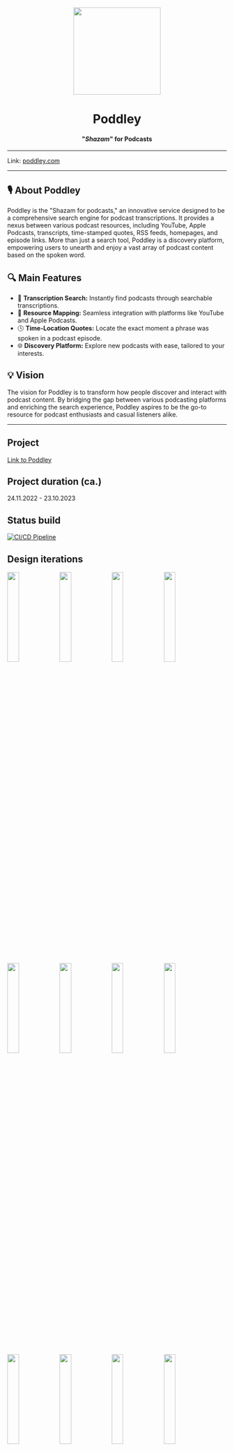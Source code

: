 <br />

<p align="center">
  <img src="https://github.com/lukamomc/poddley/assets/52632596/a9874764-8c98-46f1-b227-abdfc9d3e194" width="200">
  <h1 align="center">Poddley</h1>
  <h4 align="center">"<i>Shazam</i>" for Podcasts</h4>
</p>

---

Link: [poddley.com](https://poddley.com)

---

## 🎙️ About Poddley
Poddley is the "Shazam for podcasts," an innovative service designed to be a comprehensive search engine for podcast transcriptions. It provides a nexus between various podcast resources, including YouTube, Apple Podcasts, transcripts, time-stamped quotes, RSS feeds, homepages, and episode links. More than just a search tool, Poddley is a discovery platform, empowering users to unearth and enjoy a vast array of podcast content based on the spoken word.

## 🔍 Main Features
- 📜 **Transcription Search:** Instantly find podcasts through searchable transcriptions.
- 🔗 **Resource Mapping:** Seamless integration with platforms like YouTube and Apple Podcasts.
- 🕓 **Time-Location Quotes:** Locate the exact moment a phrase was spoken in a podcast episode.
- 🌐 **Discovery Platform:** Explore new podcasts with ease, tailored to your interests.

## 💡 Vision
The vision for Poddley is to transform how people discover and interact with podcast content. By bridging the gap between various podcasting platforms and enriching the search experience, Poddley aspires to be the go-to resource for podcast enthusiasts and casual listeners alike.

---

## Project 
[Link to Poddley](https://poddley.com)

## Project duration (ca.)
24.11.2022 - 23.10.2023

## Status build
[![CI/CD Pipeline](https://github.com/lukamo1996/poddley/actions/workflows/cicd.yml/badge.svg)](https://github.com/lukamo1996/poddley/actions/workflows/cicd.yml)

## Design iterations
<img src="https://github.com/lukamomc/poddley/assets/52632596/021db789-806d-4822-8621-3df6d737a34d" width="23%"></img>
<img src="https://github.com/lukamomc/poddley/assets/52632596/870d5091-f3ce-4d88-8edf-320829f388f3" width="23%"></img>
<img src="https://github.com/lukamomc/poddley/assets/52632596/30c84688-69de-4b5a-aa10-b6886d889ebd" width="23%"></img>
<img src="https://github.com/lukamomc/poddley/assets/52632596/aab77d06-3100-487f-a3c6-04e977b5f134" width="23%"></img>
<img src="https://github.com/lukamomc/poddley/assets/52632596/c4a29bef-0867-43b8-82fb-0fa6cfc9dd31" width="23%"></img>
<img src="https://github.com/lukamomc/poddley/assets/52632596/68b94afc-4284-43c3-92ff-6e726e1eed23" width="23%"></img>
<img src="https://github.com/lukamomc/poddley/assets/52632596/140c6555-0c35-4517-bd56-a34ff534c3b1" width="23%"></img>
<img src="https://github.com/lukamomc/poddley/assets/52632596/c5dad911-8149-4701-8814-3e3b3c7ad972" width="23%"></img>
<img src="https://github.com/lukamomc/poddley/assets/52632596/bcc4c1ac-bd0b-4725-b6b2-97947b55d406" width="23%"></img>
<img src="https://github.com/lukamomc/poddley/assets/52632596/b7dfb103-2ff8-4cc6-8563-ef26a000b82c" width="23%"></img>
<img src="https://github.com/lukamomc/poddley/assets/52632596/32fdc4e9-0fb6-4e09-845c-11d0eb674a5f" width="23%"></img>
<img src="https://github.com/lukamomc/poddley/assets/52632596/bcc4c1ac-bd0b-4725-b6b2-97947b55d406" width="23%"></img>

## Realizations
- Hydration mismatch when using cloudflare as proxy is due to cloudflares automatic html, css and js minifcation plus dns proxy. Disabling it causes hydration blinking to disappear. Als
- Don't optimize too early
- Too much caching is bad
- Debouncing API should be (human reaction time in ms - API latency).
- No amount of time optimizing backend will save you from long TTFB (Time To First Byte). After spending a week optimizing backend, testing out Vercel and Netlify (Pro and Free tier) trying to get speed-index below 2 seconds.
  Finally decided to try Cloudflare, went straight to 1.2 seconds.
- Unused CSS and third-party script/services can be tricky to deal with.
- Lazy-loading is nice.
- Assets compression:
  - Decided to use Brotli Compression to improve transfer time.
    *Since Brotli was designed to compress streams on the fly, it is faster at both compressing content on the server and decompressing it in the browser than in gzip. In some cases the overall front-end decompression is up to 64% faster than gzip.* [Source](https://eu.siteground.com/blog/brotli-vs-gzip-compression/#:~:text=Since%20Brotli%20was%20designed%20to,to%2064%25%20faster%20than%20gzip.)
  - Only using webp on website due to faster loading speed and better compression during transfer [Source](https://developers.google.com/speed/webp/docs/webp_study#:~:text=From%20the%20tables%20above%2C%20we%20can%20observe%20that%20WebP%20gives%20additional%2025%25%2D34%25%20compression%20gains%20compared%20to%20JPEG%20at%20equal%20or%20slightly%20better%20SSIM%20index.)
## Frontend:
- Nuxt 3 for client-stuff:
	- SSR enabled
	- Server-structure (as website can't be generated statically due to dynamic route-params)
	- Nitro-server with gzip- and brotli-compression and minified assets
- [JSON to TypeScript type for types generation based on API response](https://transform.tools/json-to-typescript)
- TypeScript.
- Cloudflare as the DNS-manager for easier setup and automatic image resizing.
- Tracking: ~~[Plausible](https://plausible.io/)~~ Switched to Cloudflare as it was free
- ServiceWorker for offloading the main-thread from the frequest API-calls to the backend-API. There are multiple ways to solve this. Throttling + Debouncing on user-input (during instantSearch) is a possibility, but it often causes laggy ui and mucky logic. Offloading it all to a ServiceWorker showed much better results in spite of it being tricky to implement.
- Nuxt 3 modules used:
	- TailwindCSS module (integrated PurgeCSS and fast design development)
	- NuxtImage module
	- HeadlessUI module
	- SVG-sprite-module (for reducing SVG-requests to server)
	- Nuxt Delayed Hydration module (for improved Lighthouse score and loading time)
	- Lodash module (for _Debounce-function)
	- Device module (for iPhone-device detection)
	- Pinia Nuxt Module (for global storage across components)
  	- Nightwind Tailwind plugin (for deep automaticaally generated tailwind classes for nightmode)
	- Nuxt Image Cloudflare (passes correct image width and height to cloudflare image url causes cloudflare to automatically resize and compress image to be the smallest payload)'
 	- Floating UI + Nuxt3 Headless UI to have automatic flipping of UI when outside of viewport
  	- Nuxt3 Google Fonts module for async fetching of google fonts (probably GDPR breach, but...) 
## Backend:
### Services:
The services are running primarily as pm2-processes. With daemon-autorestart on server-shutdown, which are:
- Express-API: API that queries the meilisearch instance.
- Route-Controller-Service architecture for ExpressJS/Node-backends. [Architecture](https://devtut.github.io/nodejs/route-controller-service-structure-for-expressjs.html#model-routes-controllers-services-code-structure)
- Indexer (runs every 30min): Updates meilisearch indexes based on db-data
- RSS-updater (runs very 30min): Updates db (upsert) based on changes in rss-feeds
- Transcriber/YoutubeGetter (runs continuously) (can be run concurrently due to db-row locking)
- Meilisearch-instance (native rust): Does the full-text search functionality

# Architecture:
Server 1: Very low-end DigitalOcean droplet with 2vCPUs and 4Gigs of RAM run the database consistently. I need the db to be constantly available due to the transcriber and indexer fetching to and from it.
Server 2: Higher end 8vCPUs and 16Gigs of RAM running the Express API, Meilisearch search engine, the indexer and the RSS-updater
Local PC: Runs the Transcriber on an ASUS GeForce RTX 3060 DUAL OC as it's much cheaper than to rent any kind of Server

**Overall Architecture**

| Location       | Specifications                                                 | Responsibilities                                                                                                                    |
|----------------|----------------------------------------------------------------|----------------------------------------------------------------------------------------------------------------------               |
| Server 1       | Very low-end DigitalOcean droplet with 2vCPUs and 4Gigs of RAM | Runs the database consistently (needed for transcriber and indexer as I can't have it shut down sporadically for whatever reason)   |
| Server 2       | Higher end 8vCPUs and 16Gigs of RAM                            | Running the Express API, Nuxt3-client code (planning to at least) Meilisearch search engine, the indexer, and the RSS-updater       |
| Local PC       | ASUS GeForce RTX 3060 DUAL OC                                  | Runs the Transcriber                                                                                                                |

| ![Pm2Setup](https://github.com/lukamomc/poddley/assets/52632596/c9f8b6d6-8b20-4896-b044-8eaeea011b0b) | ![Pm2Diagram](https://github.com/lukamomc/poddley/assets/52632596/fb23fee1-7489-4e42-bb1a-5e43fc84d11a)
|:---:|:---|

##### Meilisearch pm2 config 
A meilisearch instance running with the following settings (all indexes use the default settings), besides what's specified in the backend scripts.

<details>
  <summary>Meilisearch pm2 config </summary>

```
	module.exports = {
	  apps: [
	    {
	      name: "meilisearch",
	      script: `./meilisearch --no-analytics`,
	      env: {
	        MEILI_HTTP_ADDR: "0.0.0.0:7700",
	        MEILI_MASTER_KEY: "some key here",
	      },
	    },
	  ],
	};
```
</details>

##### Indexes

<details>
  <summary>All Meilisearch Indexes</summary>

```
	{
	    "results": [
	        {
	            "uid": "episodes",
	            "createdAt": "2023-07-16T09:34:08.17973422Z",
	            "updatedAt": "2023-09-23T11:11:03.374123595Z",
	            "primaryKey": "id"
	        },
	        {
	            "uid": "podcasts",
	            "createdAt": "2023-07-16T09:34:08.151876845Z",
	            "updatedAt": "2023-09-23T11:39:47.029653816Z",
	            "primaryKey": "id"
	        },
	        {
	            "uid": "segments",
	            "createdAt": "2023-07-16T09:34:08.099810144Z",
	            "updatedAt": "2023-10-01T15:16:28.788349424Z",
	            "primaryKey": "id"
	        },
	        {
	            "uid": "transcriptions",
	            "createdAt": "2023-07-16T09:34:08.05460293Z",
	            "updatedAt": "2023-09-23T11:08:48.119600807Z",
	            "primaryKey": "id"
	        }
	    ],
	    "offset": 0,
	    "limit": 20,
	    "total": 4
	}
```
</details>

##### Podcasts:
<details>
  <summary>Podcasts Index Settings</summary>
	
```
	{
	    "displayedAttributes": [
	        "*"
	    ],
	    "searchableAttributes": [
	        "*"
	    ],
	    "filterableAttributes": [
	        "podcastGuid"
	    ],
	    "sortableAttributes": [],
	    "rankingRules": [
	        "words",
	        "typo",
	        "proximity",
	        "attribute",
	        "sort",
	        "exactness"
	    ],
	    "stopWords": [],
	    "synonyms": {},
	    "distinctAttribute": null,
	    "typoTolerance": {
	        "enabled": true,
	        "minWordSizeForTypos": {
	            "oneTypo": 5,
	            "twoTypos": 9
	        },
	        "disableOnWords": [],
	        "disableOnAttributes": []
	    },
	    "faceting": {
	        "maxValuesPerFacet": 100,
	        "sortFacetValuesBy": {
	            "*": "alpha"
	        }
	    },
	    "pagination": {
	        "maxTotalHits": 1000
	    }
	}
```

</details>

##### Episodes:
<details>
  <summary>Episodes Index Settings</summary>
	
```
	{
	    "displayedAttributes": [
	        "*"
	    ],
	    "searchableAttributes": [
	        "*"
	    ],
	    "filterableAttributes": [
	        "episodeGuid"
	    ],
	    "sortableAttributes": [
	        "addedDate"
	    ],
	    "rankingRules": [
	        "words",
	        "typo",
	        "proximity",
	        "attribute",
	        "sort",
	        "exactness"
	    ],
	    "stopWords": [],
	    "synonyms": {},
	    "distinctAttribute": null,
	    "typoTolerance": {
	        "enabled": true,
	        "minWordSizeForTypos": {
	            "oneTypo": 5,
	            "twoTypos": 9
	        },
	        "disableOnWords": [],
	        "disableOnAttributes": []
	    },
	    "faceting": {
	        "maxValuesPerFacet": 100,
	        "sortFacetValuesBy": {
	            "*": "alpha"
	        }
	    },
	    "pagination": {
	        "maxTotalHits": 1000
	    }
	}
```

</details>

##### Transcriptions:
<details>
  <summary>Transcriptions Index Settings</summary>
	
```
	{
	    "displayedAttributes": [
	        "*"
	    ],
	    "searchableAttributes": [
	        "transcription"
	    ],
	    "filterableAttributes": [],
	    "sortableAttributes": [],
	    "rankingRules": [
	        "exactness",
	        "proximity",
	        "typo",
	        "words"
	    ],
	    "stopWords": [],
	    "synonyms": {},
	    "distinctAttribute": null,
	    "typoTolerance": {
	        "enabled": true,
	        "minWordSizeForTypos": {
	            "oneTypo": 5,
	            "twoTypos": 9
	        },
	        "disableOnWords": [],
	        "disableOnAttributes": []
	    },
	    "faceting": {
	        "maxValuesPerFacet": 100,
	        "sortFacetValuesBy": {
	            "*": "alpha"
	        }
	    },
	    "pagination": {
	        "maxTotalHits": 1000
	    }
	}
```

</details>

##### Segments:
<details>
  <summary>Segments Index Settings</summary>
	
```
	{
	    "displayedAttributes": [
	        "*"
	    ],
	    "searchableAttributes": [
	        "text"
	    ],
	    "filterableAttributes": [
	        "belongsToEpisodeGuid",
	        "belongsToPodcastGuid",
	        "belongsToTranscriptGuid",
	        "end",
	        "id",
	        "start"
	    ],
	    "sortableAttributes": [
	        "start"
	    ],
	    "rankingRules": [
	        "exactness",
	        "sort",
	        "proximity",
	        "typo",
	        "words"
	    ],
	    "stopWords": [],
	    "synonyms": {},
	    "distinctAttribute": null,
	    "typoTolerance": {
	        "enabled": true,
	        "minWordSizeForTypos": {
	            "oneTypo": 5,
	            "twoTypos": 9
	        },
	        "disableOnWords": [],
	        "disableOnAttributes": []
	    },
	    "faceting": {
	        "maxValuesPerFacet": 200,
	        "sortFacetValuesBy": {
	            "*": "alpha"
	        }
	    },
	    "pagination": {
	        "maxTotalHits": 5000
	    }
	}
```

</details>

### Transcriber/Re-alignment-service
- The transcriber is a python script that grabs a selection of podcast names from a json.
- Queries a SQLite database downloaded daily from PodcastIndex.com
- Uses feedparser to get episode-names, audiofiles, titles etc. from the rss-feeds for further parsing
- Uses WhispherX to transcribe and align the segments. This implementation is better than the original Whisper due to it using faster-whisper under the hood which supports batching among other performance-improvements.
- Then uses WhisperX to re-align the timestamps in accordance with the audio file (using the large [wav2vec](https://huggingface.co/jonatasgrosman/wav2vec2-large-xlsr-53-english) model.
- Then finds the youtube video that fits to that audio file and updates the episode in the database.

# Nginx settings:
| ![NginxSetup](https://github.com/lukamomc/poddley/assets/52632596/ed1ca962-4d28-474c-9d44-b746491851f3) | ![NginxDiagram](https://github.com/lukamomc/poddley/assets/52632596/40259a4c-2f1a-4ee1-8e43-1bd89a0c3875)
|:---:|:---|

<details>
  <summary>Nginx Settings</summary>
	
# For meilisearch.poddley.com
```
	server {
	    listen 80;
	    server_name meilisearch.poddley.com;
	
	    # Add this line to increase max upload size
	    client_max_body_size 30M;
	
	    location / {
		proxy_pass http://localhost:7700;
		proxy_http_version 1.1;
		proxy_set_header Upgrade $http_upgrade;
		proxy_set_header Connection 'upgrade';
		proxy_set_header Host $host;
		proxy_cache_bypass $http_upgrade;
	    }
	
	    listen 443 ssl;
	    ssl_certificate /etc/letsencrypt/live/meilisearch.poddley.com/fullchain.pem;
	    ssl_certificate_key /etc/letsencrypt/live/meilisearch.poddley.com/privkey.pem;
	    include /etc/letsencrypt/options-ssl-nginx.conf;
	    ssl_dhparam /etc/letsencrypt/ssl-dhparams.pem;
	}
	
	server {
	    listen 80;
	    server_name poddley.com;
	
	    location / {
		proxy_pass http://localhost:3001;
		proxy_http_version 1.1;
		proxy_set_header Upgrade $http_upgrade;
		proxy_set_header Connection 'upgrade';
		proxy_set_header Host $host;
		proxy_cache_bypass $http_upgrade;
	    }
	
	    listen 443 ssl; # managed by Certbot
	    ssl_certificate /etc/letsencrypt/live/poddley.com/fullchain.pem; # managed by Certbot
	    ssl_certificate_key /etc/letsencrypt/live/poddley.com/privkey.pem; # managed by Certbot
	    include /etc/letsencrypt/options-ssl-nginx.conf; # managed by Certbot
	    ssl_dhparam /etc/letsencrypt/ssl-dhparams.pem; # managed by Certbot
	}
	
	server {
	    listen 80;
	    server_name api.poddley.com;
	
	    # Add this line to increase max upload size
	    client_max_body_size 30M;
	
	    location / {
		proxy_pass http://localhost:3000;
		proxy_http_version 1.1;
		proxy_set_header Upgrade $http_upgrade;
		proxy_set_header Connection 'upgrade';
		proxy_set_header Host $host;
		proxy_cache_bypass $http_upgrade;
	    }
	
	    listen 443 ssl;
	    ssl_certificate /etc/letsencrypt/live/api.poddley.com/fullchain.pem;
	    ssl_certificate_key /etc/letsencrypt/live/api.poddley.com/privkey.pem;
	    include /etc/letsencrypt/options-ssl-nginx.conf;
	    ssl_dhparam /etc/letsencrypt/ssl-dhparams.pem;
	}
```
</details>



### Other
- HTTPS everywhere done with let's encrypt. Free https certificates

### AI services
- All AI services run 24/7 on a ASUS GeForce RTX 3060 Dual OC V2
- I used to run and do tests on runpod.io due to their cheap prices, but realized quickly that long term use would quickly become expensive. Paperspace was even more expensive. Deepgram was ridiculous expensive.
- The AI models were initially running on my local computer running an RTX 1650, but it was crashing frequently and had insufficient GPU memory (would terminate sporadically). I also tried running an RTX3060 using ADT-Link connected to my Legion 5 AMD Lenovo gaming laption through the M.2 NVME as an eGPU. That was deeply unsuccessful due to frequent crashes. All solutions were unsatisfactory so splurged for a workstation in the end.

## Stuff to do:
<details>
  <summary>TODO</summary>

- [x] ~~Convert play-button too say Play podcast~~
- [x] ~~Convert the insertionToDb on the TranscriptionService to javascript to take use of the $transaction functionality only available in the javascript client unlike ethe python-prisma-client port and enable multiple gpus to process transcriptions at the same time.~~
- [x] ~~Joe Rogan Recorder~~(illegal)
- [x] ~~Download all Podcast audio-files to own server to support long-term support~~ (probably illegal)
- [x] ~~Use Spotify audioplayer for the spotify podcasts~~ (pointless)
- [x] ~~Create spotify recorder~~ (it's illegal)
- [x] ~~Use Spotify audioplayer for the spotify podcasts~~ (pointless)
- [x] ~~Create spotify recorder~~ (it's illegal)
- [x] ~~Try Workes on Cloudflare just in case, with the nitro template~~ (using cloudflare images and pages)
- [x] ~~We need 3 tabs that show at the top like the buttons:~~
      - [ ] ~~New episodes~~
      - [ ] ~~Trending episodes~~
      - [ ] ~~Info~~
- [x] ~~Add embedded YouTube to episode-area??? Mulig i det hele tatt, skal den være også tidsbasert?~~
- [x]  ~~Add info component~~ (part of three tabs task) 
- [x]  ~~Add top 3 most searched podcasts~~ (part of tabs)
- [x] ~~Switch to use the puppeteer script as time ensues~~ (meaningless)
- [x] ~~Record knappen skal være der doneringsknappen er nå~~
- [ ] ~~Implement https://github.com/GoogleChromeLabs/quicklink and Instant.page~~
- [ ] ~~Set up CI/CD pipeline for backend (here: https://medium.com/@fredrik.burmester/nuxt-3-website-with-cloudflare-workers-and-github-actions-336411530aa1)~~
- [ ] ~~Lag desktop moden~~
- [ ] ~~Lag iPhone moden~~
- [ ] ~~Lag Android moden~~
- [ ] ~~Add faceting for episode and podcast (route for episode og podcast)~~
- [ ] ~~Make the types shared between backend and client~~
- [ ]  ~~Add audio noise denoising on backend to clean up safari audio recordings as they are very muddy due to Safari being restrictive~~ (Was implemented primarily to address the issues associated with Safari and it's horrible audio-recording issues, but it didn't really solve much. The audio was denoised and clean, but the muffled speech was unavoidable. This was the main reason to create an app).
- [ ] ~~Disable animation button~~ (nah)
- [ ] ~~Skal være mulig å paste en link til youtube/tiktok/ehatever side og få svarer på hvilken episode det kommer fra~~
- [ ] ~~Add word, by, word, highlighting during playback. and ..The animate.css text shall be only one liners so it needs to be split but for this to work we need to get the word-token-times, which isn't yet implemented~~
- [ ] ~~Download all podcats (should be)...~~
- [ ] ~~Move navbar to bottom~~ (bad idea, so no)
- [ ] ~~Brul en annen audio player kanskje som er bedre til å ferche metadata???~~
- [ ] ~~Add the firefox colors as the nuxt progress bar bar color  and find out why loding indicator doesnt work~~ (This is meaningless as the NuxtLoadingIndicator is only present on SPAs not SSR apps.
- [ ] ~~Fix so the home button doesn't wait for the api response but rather has same behaviour as NavLogo~~
- [ ] ~~Legg til navbar i toppen hvor det står hvor mange podcaster episoder er transcriba+ current listerens~~
- [ ] ~~Increase zoom further to 25% or 10%??~~ (not necessary, enough screen hagging)
- [ ] ~~Binary tree subs cache object needs to be available~~ (unnecessary)
- [ ] ~~Add dark mode icon to the button~~
- [ ] ~~Logo color?~~
- [ ] ~~Add share buttons to moreLink~~
- [ ] ~~Sett default til å alltid være darkMode~~ (Nah use system)
- [ ] ~~Flytt subsene inn i den modda spilleren~~ (no subs)
- [ ] ~~Grab transcriptionsne til anthony for lex for å spare tid~~ (no, he doesnt have the necessary info
- [ ] ~~Legg til sjekk som blokker flere audioplayere fra å spille samtidig + make the audioPlayer not visible until someone starts playing~~
- [ ] ~~Bytt audioPlayer til howler.js til designet som er ønsket~~
- [ ] ~~When someone clicks on the button, it should set the global playing value to true and it should set the link of the audioLink that is being played. If the audioPlayer has that enclosure it should continue playing, if not it shant. The audioPlayer should also show up if the it has a chosen audio-file. If not, it shant be shown.~~
- [ ] ~~Dockerize entire product on 1 server container (cloudflare workers, it's cheaper than digitalocean, CICD also. This means (client + api/backend + indexer). The transcriber is on my own setup.~~ Not possible due to Cloudflare not supporting custom dbs or express backend
- [ ] ~~Covert search to multiseach to speed up search time~~
- [ ] ~~Enable teksting on all iframes~~ (Youtube api doesn't support/allow this.
- [ ] ~~Create ElasticSearch full text search engine, switch to it from MeiliSearch~~
- [ ] ~~When you click on a section of the text it should start playing.~~
- [ ] ~~Make dropdown lighter in color on darkMode~~
- [x] Fine-tune the search functionality based on phrase-searching and typo-tolerance
- [x] Fix the indexing bug that causes the entire database to be re-indexed each time
- [x] Add loading spinner only for firefox/chrome-based audioPlayers
- [x] Switch from Whisper OpenAI to https://github.com/guillaumekln/faster-whisper 4x increase in speed 🤩🤩🤩 and that is with the fucking Large-v2 model omg fuck
- [x] Switch to this alignment model: jonatasgrosman/wav2vec2-large-xlsr-53-english
- [x] Stick to MeiliSearch, but use the new MatchingStrategy functionality and see if you can adapt the phrase searching to accomodate your needs
- [x] Use meilisearch as a rough-searching and then use n-gram(3) with jaccard-string-similarity to do the fine-tuned search
- [x] Fix 3x instance return on API
- [x] Add second-hand jaccard highlighting 
- [x] Downscale the pictures retrieved and store them on local
- [x] Adjust python transcription script for optimistic concurrency 
- [x] Reindex everything prior to 16. april.
- [x] Indexer alt inn i meilisearch igjen.
- [x] Sjekk om gratis vercel er bedre enn gratis netlify
- [x] Fix segment-area design
- [x] Legg til nginx infoen, arkitekturen osv.
- [x] Add bg to selected jutton and route to the buttons
- [x] Fikse loading spinner bug
- [x] Remove bold tab bar
- [x] Add loading spinner to the audio player as in v-if
- [x] Legg til loading for audio while loading
- [x] Legg til segment id 
- [x] Fix navbar
- [x] Detach logic of searching from navbar
- [x] Fix unique segment issue by modifying triplet
- [x] Refactor the returning logic backend
- [x] Indexer restne av databasen
- [x] Legg til loading indinator når api callet kjører
- [x] Gjør search ikonet til en x når den er nede
- [x] Turn dedigated cpu to api server
- [x] Use lowest db cpu
- [x] Possible idea: nuxt generate all static files => serve on bunnyCDN all as static => create CI/CD pipeline to bunnyCDN, kinda want to avoid cloudflare tbh
- [x] Write me an about page contact page and donate page
- [x] Disable plausible, netlify, vercel and images.poddley.com. Cloudflare literally does all that for free..
- [x] Login/Sign-up functionality.
- [x] Setup up multisearch for the search-service on the backend. Should give some slight performance benefits
- [x] Don't have debouncing on client side, but do have throttling + cancellable promises
- [x] Add helmet and add rate-limiting
- [x] Light refactoring of backend and frontend to support SeachQuery and filter/sort parameteres + refactor ServiceWorker + change all APIs to POST requests.
- [x] Find out why worker is slow on new backend. Json parsing? Filter setting on the meilisearch api?
- [x] Fix the buttons
- [x] Segments have to move
- [x] Add segment search functionality route so it can be shared.
- [x] Search button index redirect
- [x] Time location needs to update if livesubs are enabled.
- [x] Livesubs button is needed
- [x] Drop usage of hq720
- [x] Start delayed hydratipn again
- [x] Fix donation page
- [x] Fix nav buttons
- [x] Fix the layout shitfs on the image downloading time…
- [x] Add esc listener to non-headless ui stuff
- [x] Use vueUse instead of vlickoutside
- [x] Øk margin på search oxen og marginBottom
- [x] Set logo to be nuxtlink not href
- [x] Skal kun blinke hvis man starter play
- [x] Audio to text transformation search
- [x] Add dark mode... toggle button + functionality.
- [x] Fix device issue
- [x] Fix home button not reflecting same behaviour as home button
- [x] Added animate to the text changing section
- [x] Fjern overflødig respons fra API-et
- [x] Fullfør respons
- [x] Improve dark mode colors
- [x] Fiks svart bakgrunn
- [x] Fjern overflødig møkkatekst fra responsen
- [x] Fjern profile of push mikroen dit
- [x] Fix extreme build time due to tailwind
- [x] Fix SSR dark mode not being preloaded => (found a hack, contribute to the repo?)
- [x] Convert entire Nuxt3 app to an iOS/Android app using capacitor https://dev.to/daiquiri_team/how-to-create-android-and-ios-apps-from-the-nuxtjs-application-using-capacitorjs-134h (was possible to implement)
- [x] Fix the favicons to look good, and to support darkmode
- [x] Remove useDevice as we have no use for it on the web-version
- [x] Se over about og contact siden
- [x] Make emails
- [x] Fix darkMode doubleClick bug
- [x] Fix issue with description meta-tag on poddley
- [x] Add "x"-cleanSearchString functionality like google
- [x] Subtitles toast enabled/disabled
- [x] Fix spinner wiggle bug
- [x] Youtube DarkMode button
- [x] Align RemoveButtons
- [x] Remove shade and border on audioPlayer on iPhones
- [x] Move expand more text all the way to the right even when text is short
- [x] MoreLinks buttonen har forsvunnet fiks det
- [x] Fix hover fill on rss icon
- [x] Add icons to burgerMenu
- [x] Hr bug about
- [x] Gray-100 text sb
- [x] Fix darkmode issue on audioplayer
- [x] Fix wrong reload thing on navlogo
- [x] Fix size issue on triple dot menu
- [x] Expand icon padding
- [x] Fix toast-issues
- [x] Returner 3 ascending fra query pick last npt full fjern expand
- [x] Legg til custom tailwindUI toast-engine/service
- [x] Refaktorerer transcriberen
- [x] Fiks desktop searchbar
- [x] Microphone-functionality on phones will redirect to app to stimulate users + better audio-quality which is needed for the transcriptions.
- [x] Halve the amount of text returned and the height of the textField component
- [x] Use the native audio player as far as you can embeeded into each entry if someone clicks on the playing button.
- [x] Style all of them accordingly, for chrome a certain way, for firefox a certain way and for opera another way.
- [x] Are the about page and contact page good looking, different font?
- [x] Start up all pm2-services.
- [x] Fix height of text-area
- [x] More padding on the navbar on the mobile phones.
- [x] Add the "getEntireTranscript"-button.	
- [x] Finskriv githuben
- [x] Fix the sceollIntoView bug
- [x] Backend refactor for speed improvemnet
- [x] Fix padding top on contact and about page
- [x] Remove all the gunk from the segments and keep the episode and podcast stuff only on the Hit-object but not on the subhits and dont have any values besides the necessary on the subhits. that should reduce the payload substatially.
- [x] Adapt the api response to be only 5 elements on phone reponse as phones have shit spec
- [x] Fix the search functionality to use jaccard again
- [x] Fix sepia color on audioplayer
- [x] Make MeiliSearch production version.
- [x] Some podcast-streams might have ads when being played and when being transcribed. Solution to this is...??? Save podcast. Legal???...??? Not save  podcast...??? Legal, but lame due to the ads and it fucking with the timestamp so solution is... mini-model on web audio ad killer??? .. How are we going to handle the issue with ads being part of some ppodcast transcription like Logan Paul?? AI to remove them from audio??? Solution is: Download podcast, remove ad from using AI, save audio, stream audio from own R3-bucket. PiHole?? Adsfree VPN? Current AI ad removers for audio suck. Find equivalent on apple podcast and use that instead of audio stream?? ANSWER: Until we develop Audio AI Ads removing model we will just remove them...
- [x] Can we move backend and client closer together? **No.**
- [x] ~~Use <Lazy everywhere~~ Using  UseElementVisibily by vueUse + currentPlayingTime as markers for dom mouting
- [x] Upload sanitized repo stripped of all private-api-keys etc...
- [x] Start up all the pm2 instances in accorance to the written architecture (further up)
- [x] Doublecheck no API's have been leaked (gitguardian will probably be used)
- [x] Upon full load intersectionObserver goes berserker, gotta tweak that a bit I think...
- [x] Also remove "acast"-source podcast from podcasts.json
- [x] Integrate CI/CD somehow when everything is on DigitalOcean for client
- [x] Integrate CI/CD somehow when everything is on DigitalOcean for backend
- [x] Move Nuxt3 to DigitalOcean from Cloudflare
- [x] Start up Transcriber on MainPC
- [x] Refactor the transcriber to support concurrency.
- [x] Inserter needs to be part of transcriber
- [x] Make youtube video work with subs and sync too

</details>
